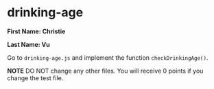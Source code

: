 # drinking-age

**First Name: Christie**

**Last Name: Vu**

Go to `drinking-age.js` and implement the function `checkDrinkingAge()`. 

**NOTE** DO NOT change any other files. You will receive 0 points if you change the test file.
